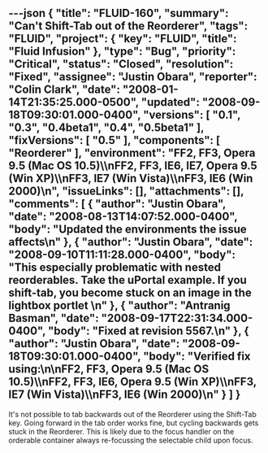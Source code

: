 ---json
{
  "title": "FLUID-160",
  "summary": "Can't Shift-Tab out of the Reorderer",
  "tags": "FLUID",
  "project": {
    "key": "FLUID",
    "title": "Fluid Infusion"
  },
  "type": "Bug",
  "priority": "Critical",
  "status": "Closed",
  "resolution": "Fixed",
  "assignee": "Justin Obara",
  "reporter": "Colin Clark",
  "date": "2008-01-14T21:35:25.000-0500",
  "updated": "2008-09-18T09:30:01.000-0400",
  "versions": [
    "0.1",
    "0.3",
    "0.4beta1",
    "0.4",
    "0.5beta1"
  ],
  "fixVersions": [
    "0.5"
  ],
  "components": [
    "Reorderer"
  ],
  "environment": "FF2, FF3, Opera 9.5 (Mac OS 10.5)\\\nFF2, FF3, IE6, IE7, Opera 9.5 (Win XP)\\\nFF3, IE7 (Win Vista)\\\nFF3, IE6 (Win 2000)\n",
  "issueLinks": [],
  "attachments": [],
  "comments": [
    {
      "author": "Justin Obara",
      "date": "2008-08-13T14:07:52.000-0400",
      "body": "Updated the environments the issue affects\n"
    },
    {
      "author": "Justin Obara",
      "date": "2008-09-10T11:11:28.000-0400",
      "body": "This especially problematic with nested reorderables. Take the uPortal example. If you shift-tab, you become stuck on an image in the lightbox portlet &#x20;\n"
    },
    {
      "author": "Antranig Basman",
      "date": "2008-09-17T22:31:34.000-0400",
      "body": "Fixed at revision 5567.\n"
    },
    {
      "author": "Justin Obara",
      "date": "2008-09-18T09:30:01.000-0400",
      "body": "Verified fix using:\n\nFF2, FF3, Opera 9.5 (Mac OS 10.5)\\\nFF2, FF3, IE6, Opera 9.5 (Win XP)\\\nFF3, IE7 (Win Vista)\\\nFF3, IE6 (Win 2000)\n"
    }
  ]
}
---
It's not possible to tab backwards out of the Reorderer using the Shift-Tab key. Going forward in the tab order works fine, but cycling backwards gets stuck in the Reorderer. This is likely due to the focus handler on the orderable container always re-focussing the selectable child upon focus.

        